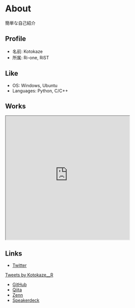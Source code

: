 # About
簡単な自己紹介

## Profile
- 名前: Kotokaze  
- 所属: Ri-one, RiST  

## Like
- OS: Windows, Ubuntu  
- Languages: Python, C/C++  

## Works
<iframe src="https://www.openprocessing.org/sketch/1101839/embed/" width="400" height="400"></iframe>

## Links
- [Twitter](https://twitter.com/Kotokaze__R)  

<a class="twitter-timeline" data-width="400" data-height="600" data-theme="light" href="https://twitter.com/Kotokaze__R?ref_src=twsrc%5Etfw">Tweets by Kotokaze__R</a> <script async src="https://platform.twitter.com/widgets.js" charset="utf-8"></script>  

- [GitHub](https://github.com/Kotokaze)  
- [Qiita](https://qiita.com/Kotokaze)  
- [Zenn](https://zenn.dev/kotokaze)  
- [Speakerdeck](https://speakerdeck.com/kotokaze)
